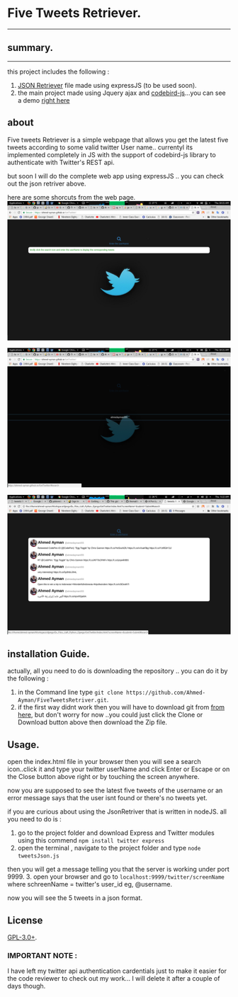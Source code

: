# Five Tweets Retriever.
<hr>

## summary.
<hr>
this project includes the following :

1. [JSON Retriever](https://github.com/Ahmed-Ayman/FiveTweetsRetriver/blob/master/tweetsJson.js) file made using expressJS  (to be used soon).
2. the main project made using Jquery ajax and [codebird-js](https://github.com/jublonet/codebird-js
)...you can see a demo [right here](ahmed-ayman.github.io/GetTwitter)

## about

Five tweets Retriever is a simple webpage that allows you get the latest five tweets according to some valid twitter User name.. currentyl its implemented completely in JS with the support of codebird-js library to authenticate with Twitter's REST api.

but soon I will do the complete web app using expressJS .. you can check out the json retriver above.

here are some shorcuts from the web page.
![an awesome image](https://github.com/Ahmed-Ayman/FiveTweetsRetriver/blob/master/images/1.png?raw=true)


![an awesome image](https://github.com/Ahmed-Ayman/FiveTweetsRetriver/blob/master/images/2.png?raw=true)

![an awesome image](https://github.com/Ahmed-Ayman/FiveTweetsRetriver/blob/master/images/3.png?raw=true)

## installation Guide.

actually, all you need to do is downloading the repository .. you can do it by the following :

1. in the Command line type `git clone https://github.com/Ahmed-Ayman/FiveTweetsRetriver.git`.
2. if the first way didnt work then you will have to download git from [from here](https://git-scm.com/), but don't worry for now ..you could just click the Clone or Download button above then download the Zip file.


## Usage.

open the index.html file in your browser then you will see a search icon..click it and type your twitter userName and  click Enter or Escape or on the Close button above right or by touching the screen anywhere.

now you are supposed to see the latest five tweets of the username or an error message says that the user isnt found or there's no tweets yet.

if you are curious about using the JsonRetriver that is written in nodeJS.
all you need to do is :

1. go to the project folder and download Express and Twitter modules using this commend `npm install twitter express`
2. open the terminal , navigate to the project folder and type `node tweetsJson.js`

then you will get a message telling you that the server is working under port 9999.
3. open your browser and go to `localhost:9999/twitter/screenName`
where schreenName =  twitter's user_id eg, @username.

now you will see the 5 tweets in a json format.

## License  
[GPL-3.0+](https://github.com/Ahmed-Ayman/FiveTweetsRetriver/blob/master/LICENSE.txt).

### IMPORTANT NOTE :
I have left my twitter api authentication cardentials just to make it easier for the code reviewer to check out my work... I will delete it after a couple of days though.
